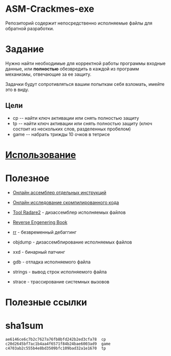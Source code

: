 # ASM-Crackmes-exe

Репозиторий содержит непосредственно исполняемые файлы для обратной разработки.

# Задание

Нужно найти необходимые для корректной работы программы входные данные,
или **полностью** обезвредить в каждой из программ механизмы, отвечающие за 
ее защиту.

Задачки будут сопротивляться вашим попыткам себя взломать, имейте это в виду.


## Цели
 + cp -- найти ключ активации или снять полностью защиту
 + tp -- найти ключ активации или снять полностью защиту (ключ состоит из нескольких слов, разделенных пробелом)
 + game -- набрать трижды 10 очков в тетрисе

# [Использование](USAGE.md)



# Полезное

+ [Онлайн ассемблер отдельных инструкций](https://defuse.ca/online-x86-assembler.htm)
+ [Онлайн исследование скомпилированного кода](https://godbolt.org/)
+ [Tool Radare2](https://book.rada.re/crackmes/ioli/ioli_0x00.html) - дизассемблер исполняемых файлов
+ [Reverse Engenering Book](https://grishnan.ru/media/uploads/reverse_engineering/re4b-ru.pdf)

+ [rr](https://rr-project.org/) - безвременный дебаггинг
+ objdump - дизассемблирование исполняемых файлов
+ xxd - бинарный патчинг
+ gdb - отладка исполняемого файла
+ strings - вывод строк исполняемого файла
+ strace - трассирование системных вызовов


# Полезные ссылки


# sha1sum

```
ae6146ce6c7b2c7627a76fb8bfd242b2ed3cfa78  cp
c20d2645bf7ac1b4aa4f6571f84b24bae6003ad9  game
c4703ab2c555b4e8bd3509bfc109bad32a1e1670  tp
```
